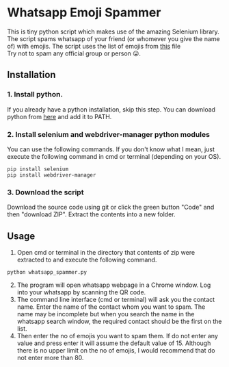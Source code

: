 # Whatsapp Emoji Spammer
This is tiny python script which makes use of the amazing Selenium library. The script spams whatsapp of your friend (or whomever you give the name of) with emojis. The script uses the list of emojis from [this](https://github.com/amurani/unicode-emoji-list/blob/master/simple-emoji-list.json) file<br>
Try not to spam any official group or person :stuck_out_tongue:.

## Installation
### 1. Install python. 
If you already have a python installation, skip this step. You can download python from [here](https://www.python.org/downloads) and add it to PATH.<br>
### 2. Install selenium and webdriver-manager python modules
You can use the following commands. If you don't know what I mean, just execute the following command in cmd or terminal (depending on your OS).
```
pip install selenium
pip install webdriver-manager
```
### 3. Download the script
Download the source code using git or click the green button "Code" and then "download ZIP". Extract the contents into a new folder.

## Usage
1. Open cmd or terminal in the directory that contents of zip were extracted to and execute the following command.
```
python whatsapp_spammer.py
```
2. The program will open whatsapp webpage in a Chrome window. Log into your whatsapp by scanning the QR code.
3. The command line interface (cmd or terminal) will ask you the contact name. Enter the name of the contact whom you want to spam. 
The name may be incomplete but when you search the name in the whatsapp search window, the required contact should be the first on the list.
4. Then enter the no of emojis you want to spam them. If do not enter any value and press enter it will assume the default value of 15. Although there is no upper limit on the no of emojis, 
I would recommend that do not enter more than 80.
